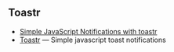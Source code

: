 ﻿
## Toastr

* [Simple JavaScript Notifications with toastr](https://johnpapa.net/toastr100beta/)
* [Toastr](http://codeseven.github.io/toastr/) — Simple javascript toast  notifications


